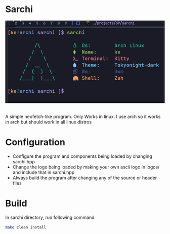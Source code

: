 # Sarchi

![Sarchi Image](./img/img.png?raw=true "Sarchi Image")

<br>
A simple neofetch-like program.
Only Works in linux.
I use arch so it works in arch but should work in all linux distros

# Configuration
- Configure the program and components being loaded by changing sarchi.hpp
- Change the logo being loaded by making your own ascii logo in logos/ and include that in sarchi.hpp
- Always build the program after changing any of the source or header files

# Build
In sarchi directory, run following command
```bash
make clean install
```
